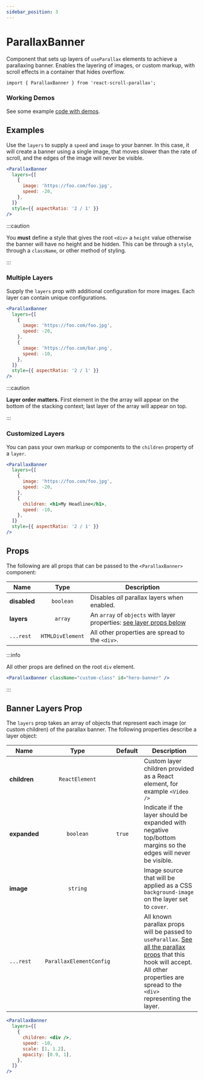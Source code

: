 ```yaml
---
sidebar_position: 3
---
```


# ParallaxBanner

Component that sets up layers of `useParallax` elements to achieve a parallaxing banner. Enables the layering of images, or custom markup, with scroll effects in a container that hides overflow.

```tsx
import { ParallaxBanner } from 'react-scroll-parallax';
```

### Working Demos

See some example [code with demos](/docs/examples/banners).

## Examples

Use the `layers` to supply a `speed` and `image` to your banner. In this case, it will create a banner using a single image, that moves slower than the rate of scroll, and the edges of the image will never be visible.

```jsx
<ParallaxBanner
  layers={[
    {
      image: 'https://foo.com/foo.jpg',
      speed: -20,
    },
  ]}
  style={{ aspectRatio: '2 / 1' }}
/>
```

:::caution

You **must** define a style that gives the root `<div>` a `height` value otherwise the banner will have no height and be hidden. This can be through a `style`, through a `className`, or other method of styling.

:::

### Multiple Layers

Supply the `layers` prop with additional configuration for more images. Each layer can contain unique configurations.

```jsx
<ParallaxBanner
  layers={[
    {
      image: 'https://foo.com/foo.jpg',
      speed: -20,
    },
    {
      image: 'https://foo.com/bar.png',
      speed: -10,
    },
  ]}
  style={{ aspectRatio: '2 / 1' }}
/>
```

:::caution

**Layer order matters.** First element in the the array will appear on the bottom of the stacking context; last layer of the array will appear on top.

:::

### Customized Layers

You can pass your own markup or components to the `children` property of a `layer`.

```jsx
<ParallaxBanner
  layers={[
    {
      image: 'https://foo.com/foo.jpg',
      speed: -20,
    },
    {
      children: <h1>My Headline</h1>,
      speed: -10,
    },
  ]}
  style={{ aspectRatio: '2 / 1' }}
/>
```

## Props

The following are all props that can be passed to the `<ParallaxBanner>` component:

| Name         |       Type       | Description                                                                                                                                 |
| ------------ | :--------------: | ------------------------------------------------------------------------------------------------------------------------------------------- |
| **disabled** |    `boolean`     | Disables _all_ parallax layers when enabled.                                                                                                |
| **layers**   |     `array`      | An `array` of `objects` with layer properties: [see layer props below](/docs/usage/components/parallax-banner-component#banner-layers-prop) |
| `...rest`    | `HTMLDivElement` | All other properties are spread to the `<div>`.                                                                                             |

:::info

All other props are defined on the root `div` element.

```jsx
<ParallaxBanner className="custom-class" id="hero-banner" />
```

:::

## Banner Layers Prop

The `layers` prop takes an array of objects that represent each image (or custom children) of the parallax banner. The following properties describe a layer object:

| Name         |          Type           | Default | Description                                                                                                                                                                                                           |
| ------------ | :---------------------: | :------ | --------------------------------------------------------------------------------------------------------------------------------------------------------------------------------------------------------------------- |
| **children** |     `ReactElement`      |         | Custom layer children provided as a React element, for example `<Video />`                                                                                                                                            |
| **expanded** |        `boolean`        | `true`  | Indicate if the layer should be expanded with negative top/bottom margins so the edges will never be visible.                                                                                                         |
| **image**    |        `string`         |         | Image source that will be applied as a CSS `background-image` on the layer set to `cover`.                                                                                                                            |
| `...rest`    | `ParallaxElementConfig` |         | All known parallax props will be passed to `useParallax`. [See all the parallax props](/docs/usage/parallax-props) that this hook will accept. All other properties are spread to the `<div>` representing the layer. |

```jsx
<ParallaxBanner
  layers={[
    {
      children: <div />,
      speed: -10,
      scale: [1, 1.2],
      opacity: [0.9, 1],
    },
  ]}
/>
```
